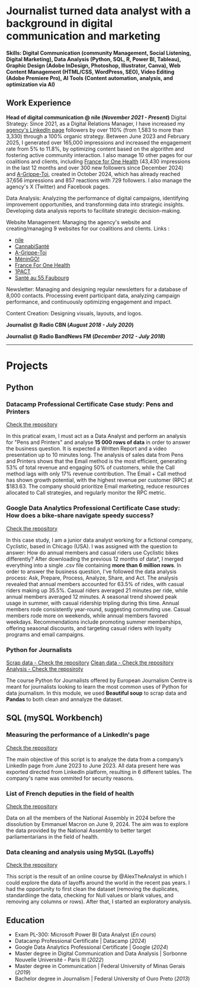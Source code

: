 # Journalist turned data analyst with a background in digital communication and marketing

#### Skills: Digital Communication (community Management, Social Listening, Digital Marketing), Data Analysis (Python, SQL, R, Power BI, Tableau), Graphic Design (Adobe InDesign, Photoshop, Illustrator, Canva), Web Content Management (HTML/CSS, WordPress, SEO), Video Editing (Adobe Premiere Pro), AI Tools (Content automation, analysis, and optimization via AI)

## Work Experience
**Head of digital communication @ nile (_November 2021 - Present_)**
Digital Strategy: Since 2021, as a Digital Relations Manager, I have increased my [agency's LinkedIn page](https://www.linkedin.com/company/nile/) followers by over 110% (from 1,583 to more than 3,330) through a 100% organic strategy. Between June 2023 and February 2025, I generated over 165,000 impressions and increased the engagement rate from 5% to 11.8%, by optimizing content based on the algorithm and fostering active community interaction. I also manage 10 other pages for our coalitions and clients, including [France for One Health](https://www.linkedin.com/showcase/franceonehealth) (43,430 impressions in the last 12 months and over 300 new followers since December 2024) and [A-Grippe-Toi](https://www.linkedin.com/showcase/a-grippe-toi), created in October 2024, which has already reached 37,656 impressions and 857 reactions with 729 followers. I also manage the agency's X (Twitter) and Facebook pages.

Data Analysis: Analyzing the performance of digital campaigns, identifying improvement opportunities, and transforming data into strategic insights. Developing data analysis reports to facilitate strategic decision-making.

Website Management: Managing the agency's website and creating/managing 9 websites for our coalitions and clients. Links : 
- [nile](https://www.nile-consulting.eu)
- [CannabiSanté](https://cannabisante.org)
- [A-Grippe-Toi](https://agrippetoi.org)
- [MéninGO!](https://menin-go.org)
- [France For One Health](https://franceonehealth.org/)
- [1PACT](https://1-pact.org/)
- [Santé au 55 Faubourg](https://sante55faubourg.fr)
        

Newsletter: Managing and designing regular newsletters for a database of 8,000 contacts. Processing event participant data, analyzing campaign performance, and continuously optimizing engagement and impact.

Content Creation: Designing visuals, layouts, and logos. 


**Journalist @ Radio CBN (_August 2018 - July 2020_)**

**Journalist @ Radio BandNews FM (_December 2012 - July 2018_)**


--------


# Projects

## Python

### Datacamp Professional Certificate Case study: Pens and Printers  
[Check the repository](https://github.com/Miickka/datacamp_certificate)

In this pratical exam, I must act as a Data Analyst and perform an analysis for "Pens and Printers" and analyse **15 000 rows of data** in order to answer the business question. It is expected a Written Report and a video presentation up to 10 minutes long. The analysis of sales data from Pens and Printers shows that the Email method is the most efficient, generating 53% of total revenue and engaging 50% of customers, while the Call method lags with only 17% revenue contribution. The Email + Call method has shown growth potential, with the highest revenue per customer (RPC) at $183.63. The company should prioritize Email marketing, reduce resources allocated to Call strategies, and regularly monitor the RPC metric.

### Google Data Analytics Professional Certificate Case study: How does a bike-share navigate speedy success?  
[Check the repository](https://github.com/Miickka/capstone-google-certificate)

In this case study, I am a junior data analyst working for a fictional company, Cyclistic, based in Chicago (USA). I was assigned with the question to answer: How do annual members and casual riders use Cyclistic bikes differently? After downloading the previous 12 months of data*, I merged everything into a single .csv file containing **more than 6 million rows**. In order to answer the business question, I've followed the data analysis process: Ask, Prepare, Process, Analyze, Share, and Act. The analysis revealed that annual members accounted for 63.5% of rides, with casual riders making up 35.5%. Casual riders averaged 21 minutes per ride, while annual members averaged 12 minutes. A seasonal trend showed peak usage in summer, with casual ridership tripling during this time. Annual members rode consistently year-round, suggesting commuting use. Casual members rode more on weekends, while annual members favored weekdays. Recommendations include promoting summer memberships, offering seasonal discounts, and targeting casual riders with loyalty programs and email campaigns.

### Python for Journalists 
[Scrap data - Check the repository](https://github.com/Miickka/python-journalists-scrap-data)
[Clean data - Check the repository](https://github.com/Miickka/python-journalists-clean)
[Analysis - Check the reposiroty](https://github.com/Miickka/python_journalists_analysis)

The course Python for Journalists offered by European Journalism Centre is meant for journalists looking to learn the most common uses of Python for data journalism. In this module, we used **Beautiful soup** to scrap data and **Pandas** to both clean and annalyze the dataset. 

## SQL (mySQL Workbench)

### Measuring the performance of a LinkedIn's page 
[Check the repository](https://github.com/Miickka/stats_performance_linkedin_2024)

The main objective of this script is to analyze the data from a company’s LinkedIn page from June 2023 to June 2023. All data present here was exported directed from LinkedIn platform, resulting in 6 different tables. The company's name was ommited for security reasons.  

### List of French deputies in the field of health
[Check the repository](https://github.com/Miickka/d-put-s-fr-2024)

Data on all the members of the National Assembly in 2024 before the dissolution by Emmanuel Macron on June 9, 2024. The aim was to explore the data provided by the National Assembly to better target parliamentarians in the field of health.

### Data cleaning and analysis using MySQL (Layoffs)
[Check the repository](https://github.com/Miickka/layoffs-project-sql)

This script is the result of an online course by @AlexTheAnalyst in which I could explore the data of layoffs around the world in the recent pas years. I had the opportunity to first clean the dataset (removing the duplicates, standardiinge the data, checking for Null values or blank values, and removing any columns or rows). After that, I started an exploratory analysis.


## Education 
- Exam PL-300: Microsoft Power BI Data Analyst (_En cours_)
- Datacamp Professional Certificate | Datacamp (_2024_)
- Google Data Analytics Professional Certificate | Google (_2024_)
- Master degree in Digital Communication and Data Analysis | Sorbonne Nouvelle Université - Paris III (_2022_)
- Master degree in Communication | Federal University of Minas Gerais (_2019_)
- Bachelor degree in Journalism | Federal University of Ouro Preto (_2013_)        		




 
